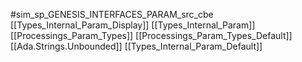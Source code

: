 #sim_sp_GENESIS_INTERFACES_PARAM_src_cbe
[[Types_Internal_Param_Display]]
[[Types_Internal_Param]]
[[Processings_Param_Types]]
[[Processings_Param_Types_Default]]
[[Ada.Strings.Unbounded]]
[[Types_Internal_Param_Default]]
